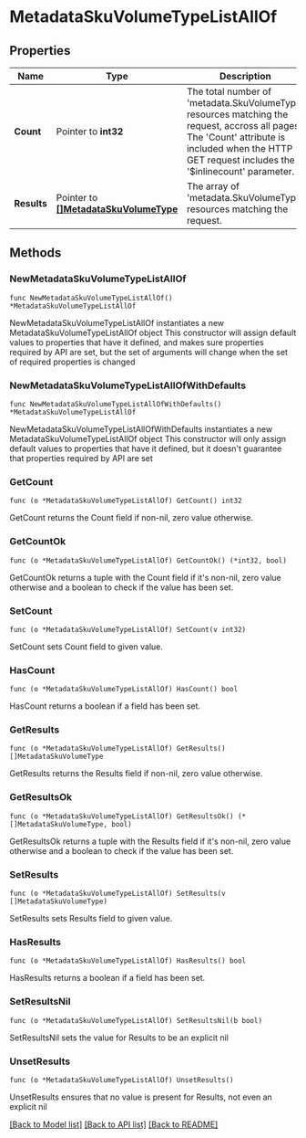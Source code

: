 # MetadataSkuVolumeTypeListAllOf

## Properties

Name | Type | Description | Notes
------------ | ------------- | ------------- | -------------
**Count** | Pointer to **int32** | The total number of &#39;metadata.SkuVolumeType&#39; resources matching the request, accross all pages. The &#39;Count&#39; attribute is included when the HTTP GET request includes the &#39;$inlinecount&#39; parameter. | [optional] 
**Results** | Pointer to [**[]MetadataSkuVolumeType**](MetadataSkuVolumeType.md) | The array of &#39;metadata.SkuVolumeType&#39; resources matching the request. | [optional] 

## Methods

### NewMetadataSkuVolumeTypeListAllOf

`func NewMetadataSkuVolumeTypeListAllOf() *MetadataSkuVolumeTypeListAllOf`

NewMetadataSkuVolumeTypeListAllOf instantiates a new MetadataSkuVolumeTypeListAllOf object
This constructor will assign default values to properties that have it defined,
and makes sure properties required by API are set, but the set of arguments
will change when the set of required properties is changed

### NewMetadataSkuVolumeTypeListAllOfWithDefaults

`func NewMetadataSkuVolumeTypeListAllOfWithDefaults() *MetadataSkuVolumeTypeListAllOf`

NewMetadataSkuVolumeTypeListAllOfWithDefaults instantiates a new MetadataSkuVolumeTypeListAllOf object
This constructor will only assign default values to properties that have it defined,
but it doesn't guarantee that properties required by API are set

### GetCount

`func (o *MetadataSkuVolumeTypeListAllOf) GetCount() int32`

GetCount returns the Count field if non-nil, zero value otherwise.

### GetCountOk

`func (o *MetadataSkuVolumeTypeListAllOf) GetCountOk() (*int32, bool)`

GetCountOk returns a tuple with the Count field if it's non-nil, zero value otherwise
and a boolean to check if the value has been set.

### SetCount

`func (o *MetadataSkuVolumeTypeListAllOf) SetCount(v int32)`

SetCount sets Count field to given value.

### HasCount

`func (o *MetadataSkuVolumeTypeListAllOf) HasCount() bool`

HasCount returns a boolean if a field has been set.

### GetResults

`func (o *MetadataSkuVolumeTypeListAllOf) GetResults() []MetadataSkuVolumeType`

GetResults returns the Results field if non-nil, zero value otherwise.

### GetResultsOk

`func (o *MetadataSkuVolumeTypeListAllOf) GetResultsOk() (*[]MetadataSkuVolumeType, bool)`

GetResultsOk returns a tuple with the Results field if it's non-nil, zero value otherwise
and a boolean to check if the value has been set.

### SetResults

`func (o *MetadataSkuVolumeTypeListAllOf) SetResults(v []MetadataSkuVolumeType)`

SetResults sets Results field to given value.

### HasResults

`func (o *MetadataSkuVolumeTypeListAllOf) HasResults() bool`

HasResults returns a boolean if a field has been set.

### SetResultsNil

`func (o *MetadataSkuVolumeTypeListAllOf) SetResultsNil(b bool)`

 SetResultsNil sets the value for Results to be an explicit nil

### UnsetResults
`func (o *MetadataSkuVolumeTypeListAllOf) UnsetResults()`

UnsetResults ensures that no value is present for Results, not even an explicit nil

[[Back to Model list]](../README.md#documentation-for-models) [[Back to API list]](../README.md#documentation-for-api-endpoints) [[Back to README]](../README.md)



